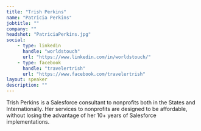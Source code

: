 ```yaml
---
title: "Trish Perkins"
name: "Patricia Perkins"
jobtitle: ""
company: ""
headshot: "PatriciaPerkins.jpg"
social:
    - type: linkedin
      handle: "worldstouch"
      url: "https://www.linkedin.com/in/worldstouch/"
    - type: facebook
      handle: "travelertrish"
      url: "https://www.facebook.com/travelertrish"
layout: speaker
description: ""
---
```


Trish Perkins is a Salesforce consultant to nonprofits both in the States and Internationally. Her services to nonprofits are designed to be affordable, without losing the advantage of her 10+ years of Salesforce implementations.
